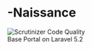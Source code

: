# -Naissance
<img src="https://scrutinizer-ci.com/b/Golars/naissance/badges/quality-score.png?b=master" title="Scrutinizer Code Quality"><br>
Base Portal on Laravel 5.2
